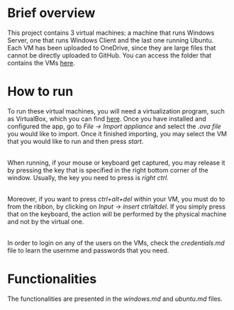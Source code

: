 # Brief overview
This project contains 3 virtual machines: a machine that runs Windows Server, one that runs Windows Client and the last one running Ubuntu. <br/>
Each VM has been uploaded to OneDrive, since they are large files that cannot be directly uploaded to GitHub. You can access the folder that contains the VMs [here](https://1drv.ms/f/s!AiJja_jxQJ8ggcEzTFktyAXqb-zKIA?e=uXwwhq).<br/>


# How to run
To run these virtual machines, you will need a virtualization program, such as VirtualBox, which you can find [here](https://www.virtualbox.org/wiki/Downloads). Once you have installed and configured the app, go to *File -> Import appliance* and select the *.ova file* you would like to import. Once it finished importing, you may select the VM that you would like to run and then press *start*.<br/><br/>

When running, if your mouse or keyboard get captured, you may release it by pressing the key that is specified in the right bottom corner of the window. Usually, the key you need to press is *right ctrl*.<br/><br/>

Moreover, if you want to press *ctrl+alt+del* within your VM, you must do to from the ribbon, by clicking on *Input -> insert ctrl*alt*del*. If you simply press that on the keyboard, the action will be performed by the physical machine and not by the virtual one.<br/><br/>

In order to login on any of the users on the VMs, check the *credentials.md* file to learn the usernme and passwords that you need.

# Functionalities
The functionalities are presented in the *windows.md* and *ubuntu.md* files.
